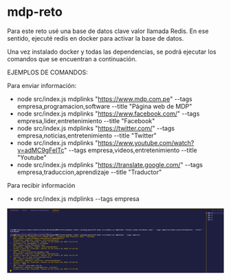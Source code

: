 # mdp-reto
Para este reto usé una base de datos clave valor llamada Redis.
En ese sentido, ejecuté redis en docker para activar la base de datos.

Una vez instalado docker y todas las dependencias, se podrá ejecutar los comandos que se encuentran a continuación.

EJEMPLOS DE COMANDOS:

Para enviar información:

- node src/index.js mdplinks "https://www.mdp.com.pe" --tags empresa,programacion,software --title "Página web de MDP"
- node src/index.js mdplinks "https://www.facebook.com/" --tags empresa,lider,entretenimiento --title "Facebook"
- node src/index.js mdplinks "https://twitter.com/" --tags empresa,noticias,entretenimiento --title "Twitter"
- node src/index.js mdplinks "https://www.youtube.com/watch?v=adMC9gFeITc" --tags empresa,videos,entretenimiento --title "Youtube"
- node src/index.js mdplinks "https://translate.google.com/" --tags empresa,traduccion,aprendizaje --title "Traductor"

Para recibir información

- node src/index.js mdplinks --tags empresa

<img src="/img/prueba.png" width="600" height="150" />
